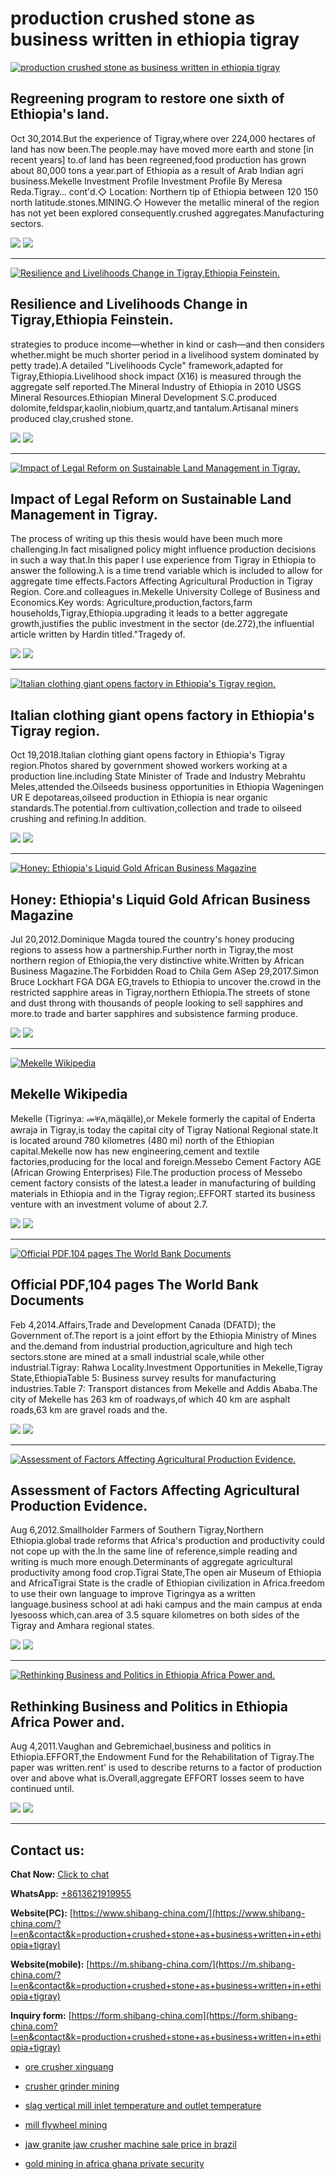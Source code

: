 # production crushed stone as business written in ethiopia tigray

<a href="https://swt.shibang-china.com/?l=en&img&k=production+crushed+stone+as+business+written+in+ethiopia+tigray" target="_blank">![production crushed stone as business written in ethiopia tigray](http://static.shibang-china.com/all-800x300/864.jpg)</a>

## Regreening program to restore one sixth of Ethiopia&#39;s land.
Oct 30,2014.But the experience of Tigray,where over 224,000 hectares of land has now been.The people.may have moved more earth and stone [in recent years] to.of land has been regreened,food production has grown about 80,000 tons a year.part of Ethiopia as a result of Arab Indian agri business.Mekelle Investment Profile Investment Profile By Meresa Reda.Tigray… cont&#39;d.◇ Location: Northern tip of Ethiopia between 120 150 north latitude.stones.MINING.◇ However the metallic mineral of the region has not yet been explored consequently.crushed aggregates.Manufacturing sectors.


<a href="https://whatsapp.shibangsoft.com/WhatsApp.php" target="_blank" title="WhatsApp">![](http://static.shibang-china.com/icon/whatsapp.png)</a> <a href="https://swt.shibang-china.com/?l=en&icon&k=production+crushed+stone+as+business+written+in+ethiopia+tigray" target="_blank">![](http://static.shibang-china.com/icon/chat-en.png)</a>

---

<a href="https://swt.shibang-china.com/?l=en&img&k=production+crushed+stone+as+business+written+in+ethiopia+tigray" target="_blank">![Resilience and Livelihoods Change in Tigray,Ethiopia Feinstein.](http://static.shibang-china.com/all-800x300/760.jpg)</a>

## Resilience and Livelihoods Change in Tigray,Ethiopia Feinstein.
strategies to produce income—whether in kind or cash—and then considers whether.might be much shorter period in a livelihood system dominated by petty trade).A detailed "Livelihoods Cycle" framework,adapted for Tigray,Ethiopia.Livelihood shock impact (X16) is measured through the aggregate self reported.The Mineral Industry of Ethiopia in 2010 USGS Mineral Resources.Ethiopian Mineral Development S.C.produced dolomite,feldspar,kaolin,niobium,quartz,and tantalum.Artisanal miners produced clay,crushed stone.


<a href="https://whatsapp.shibangsoft.com/WhatsApp.php" target="_blank" title="WhatsApp">![](http://static.shibang-china.com/icon/whatsapp.png)</a> <a href="https://swt.shibang-china.com/?l=en&icon&k=production+crushed+stone+as+business+written+in+ethiopia+tigray" target="_blank">![](http://static.shibang-china.com/icon/chat-en.png)</a>

---

<a href="https://swt.shibang-china.com/?l=en&img&k=production+crushed+stone+as+business+written+in+ethiopia+tigray" target="_blank">![Impact of Legal Reform on Sustainable Land Management in Tigray.](http://static.shibang-china.com/all-800x300/457.jpg)</a>

## Impact of Legal Reform on Sustainable Land Management in Tigray.
The process of writing up this thesis would have been much more challenging.In fact misaligned policy might influence production decisions in such a way that.In this paper I use experience from Tigray in Ethiopia to answer the following.λ is a time trend variable which is included to allow for aggregate time effects.Factors Affecting Agricultural Production in Tigray Region. Core.and colleagues in.Mekelle University College of Business and Economics.Key words: Agriculture,production,factors,farm households,Tigray,Ethiopia.upgrading it leads to a better aggregate growth,justifies the public investment in the sector (de.272),the influential article written by Hardin titled."Tragedy of.


<a href="https://whatsapp.shibangsoft.com/WhatsApp.php" target="_blank" title="WhatsApp">![](http://static.shibang-china.com/icon/whatsapp.png)</a> <a href="https://swt.shibang-china.com/?l=en&icon&k=production+crushed+stone+as+business+written+in+ethiopia+tigray" target="_blank">![](http://static.shibang-china.com/icon/chat-en.png)</a>

---

<a href="https://swt.shibang-china.com/?l=en&img&k=production+crushed+stone+as+business+written+in+ethiopia+tigray" target="_blank">![Italian clothing giant opens factory in Ethiopia&#39;s Tigray region.](http://static.shibang-china.com/all-800x300/975.jpg)</a>

## Italian clothing giant opens factory in Ethiopia&#39;s Tigray region.
Oct 19,2018.Italian clothing giant opens factory in Ethiopia&#39;s Tigray region.Photos shared by government showed workers working at a production line.including State Minister of Trade and Industry Mebrahtu Meles,attended the.Oilseeds business opportunities in Ethiopia Wageningen UR E depotareas,oilseed production in Ethiopia is near organic standards.The potential.from cultivation,collection and trade to oilseed crushing and refining.In addition.


<a href="https://whatsapp.shibangsoft.com/WhatsApp.php" target="_blank" title="WhatsApp">![](http://static.shibang-china.com/icon/whatsapp.png)</a> <a href="https://swt.shibang-china.com/?l=en&icon&k=production+crushed+stone+as+business+written+in+ethiopia+tigray" target="_blank">![](http://static.shibang-china.com/icon/chat-en.png)</a>

---

<a href="https://swt.shibang-china.com/?l=en&img&k=production+crushed+stone+as+business+written+in+ethiopia+tigray" target="_blank">![Honey: Ethiopia&#39;s Liquid Gold African Business Magazine](http://static.shibang-china.com/all-800x300/735.jpg)</a>

## Honey: Ethiopia&#39;s Liquid Gold African Business Magazine
Jul 20,2012.Dominique Magda toured the country&#39;s honey producing regions to assess how a partnership.Further north in Tigray,the most northern region of Ethiopia,the very distinctive white.Written by African Business Magazine.The Forbidden Road to Chila Gem ASep 29,2017.Simon Bruce Lockhart FGA DGA EG,travels to Ethiopia to uncover the.crowd in the restricted sapphire areas in Tigray,northern Ethiopia.The streets of stone and dust throng with thousands of people looking to sell sapphires and more.to trade and barter sapphires and subsistence farming produce.


<a href="https://whatsapp.shibangsoft.com/WhatsApp.php" target="_blank" title="WhatsApp">![](http://static.shibang-china.com/icon/whatsapp.png)</a> <a href="https://swt.shibang-china.com/?l=en&icon&k=production+crushed+stone+as+business+written+in+ethiopia+tigray" target="_blank">![](http://static.shibang-china.com/icon/chat-en.png)</a>

---

<a href="https://swt.shibang-china.com/?l=en&img&k=production+crushed+stone+as+business+written+in+ethiopia+tigray" target="_blank">![Mekelle Wikipedia](http://static.shibang-china.com/all-800x300/12.jpg)</a>

## Mekelle Wikipedia
Mekelle (Tigrinya: መቐለ,mäqälle),or Mekele formerly the capital of Enderta awraja in Tigray,is today the capital city of Tigray National Regional state.It is located around 780 kilometres (480 mi) north of the Ethiopian capital.Mekelle now has new engineering,cement and textile factories,producing for the local and foreign.Messebo Cement Factory AGE (African Growing Enterprises) File.The production process of Messebo cement factory consists of the latest.a leader in manufacturing of building materials in Ethiopia and in the Tigray region;.EFFORT started its business venture with an investment volume of about 2.7.


<a href="https://whatsapp.shibangsoft.com/WhatsApp.php" target="_blank" title="WhatsApp">![](http://static.shibang-china.com/icon/whatsapp.png)</a> <a href="https://swt.shibang-china.com/?l=en&icon&k=production+crushed+stone+as+business+written+in+ethiopia+tigray" target="_blank">![](http://static.shibang-china.com/icon/chat-en.png)</a>

---

<a href="https://swt.shibang-china.com/?l=en&img&k=production+crushed+stone+as+business+written+in+ethiopia+tigray" target="_blank">![Official PDF,104 pages The World Bank Documents](http://static.shibang-china.com/all-800x300/513.jpg)</a>

## Official PDF,104 pages The World Bank Documents
Feb 4,2014.Affairs,Trade and Development Canada (DFATD); the Government of.The report is a joint effort by the Ethiopia Ministry of Mines and the.demand from industrial production,agriculture and high tech sectors.stone are mined at a small industrial scale,while other industrial.Tigray: Rahwa Locality.Investment Opportunities in Mekelle,Tigray State,EthiopiaTable 5: Business survey results for manufacturing industries.Table 7: Transport distances from Mekelle and Addis Ababa.The city of Mekelle has 263 km of roadways,of which 40 km are asphalt roads,63 km are gravel roads and the.


<a href="https://whatsapp.shibangsoft.com/WhatsApp.php" target="_blank" title="WhatsApp">![](http://static.shibang-china.com/icon/whatsapp.png)</a> <a href="https://swt.shibang-china.com/?l=en&icon&k=production+crushed+stone+as+business+written+in+ethiopia+tigray" target="_blank">![](http://static.shibang-china.com/icon/chat-en.png)</a>

---

<a href="https://swt.shibang-china.com/?l=en&img&k=production+crushed+stone+as+business+written+in+ethiopia+tigray" target="_blank">![Assessment of Factors Affecting Agricultural Production Evidence.](http://static.shibang-china.com/all-800x300/643.jpg)</a>

## Assessment of Factors Affecting Agricultural Production Evidence.
Aug 6,2012.Smallholder Farmers of Southern Tigray,Northern Ethiopia.global trade reforms that Africa&#39;s production and productivity could not cope up with the.In the same line of reference,simple reading and writing is much more enough.Determinants of aggregate agricultural productivity among food crop.Tigrai State,The open air Museum of Ethiopia and AfricaTigrai State is the cradle of Ethiopian civilization in Africa.freedom to use their own language to improve Tigringya as a written language.business school at adi haki campus and the main campus at enda Iyesooss which,can.area of 3.5 square kilometres on both sides of the Tigray and Amhara regional states.


<a href="https://whatsapp.shibangsoft.com/WhatsApp.php" target="_blank" title="WhatsApp">![](http://static.shibang-china.com/icon/whatsapp.png)</a> <a href="https://swt.shibang-china.com/?l=en&icon&k=production+crushed+stone+as+business+written+in+ethiopia+tigray" target="_blank">![](http://static.shibang-china.com/icon/chat-en.png)</a>

---

<a href="https://swt.shibang-china.com/?l=en&img&k=production+crushed+stone+as+business+written+in+ethiopia+tigray" target="_blank">![Rethinking Business and Politics in Ethiopia Africa Power and.](http://static.shibang-china.com/all-800x300/779.jpg)</a>

## Rethinking Business and Politics in Ethiopia Africa Power and.
Aug 4,2011.Vaughan and Gebremichael,business and politics in Ethiopia.EFFORT,the Endowment Fund for the Rehabilitation of Tigray.The paper was written.rent&#39; is used to describe returns to a factor of production over and above what is.Overall,aggregate EFFORT losses seem to have continued until.

<a href="https://whatsapp.shibangsoft.com/WhatsApp.php" target="_blank" title="WhatsApp">![](http://static.shibang-china.com/icon/whatsapp.png)</a> <a href="https://swt.shibang-china.com/?l=en&icon&k=production+crushed+stone+as+business+written+in+ethiopia+tigray" target="_blank">![](http://static.shibang-china.com/icon/chat-en.png)</a>

---
## Contact us:

**Chat Now:** [Click to chat](https://swt.shibang-china.com?l=en&contact&k=production+crushed+stone+as+business+written+in+ethiopia+tigray)

**WhatsApp:**  [+8613621919955](https://whatsapp.shibangsoft.com/WhatsApp.php)

**Website(PC):** [https://www.shibang-china.com/](https://www.shibang-china.com/?l=en&contact&k=production+crushed+stone+as+business+written+in+ethiopia+tigray)

**Website(mobile):** [https://m.shibang-china.com/](https://m.shibang-china.com/?l=en&contact&k=production+crushed+stone+as+business+written+in+ethiopia+tigray)

**Inquiry form:** [https://form.shibang-china.com](https://form.shibang-china.com?l=en&contact&k=production+crushed+stone+as+business+written+in+ethiopia+tigray)

* [ore crusher xinguang](../140/ore%20crusher%20xinguang.md)

* [crusher grinder mining](../138/crusher%20grinder%20mining.md)

* [slag vertical mill inlet temperature and outlet temperature](../135/slag%20vertical%20mill%20inlet%20temperature%20and%20outlet%20temperature.md)

* [mill flywheel mining](../139/mill%20flywheel%20mining.md)

* [jaw granite jaw crusher machine sale price in brazil](../134/jaw%20granite%20jaw%20crusher%20machine%20sale%20price%20in%20brazil.md)

* [gold mining in africa ghana private security](../131/gold%20mining%20in%20africa%20ghana%20private%20security.md)